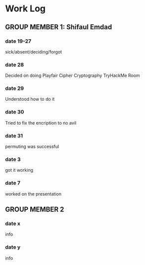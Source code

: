 # Work Log

## GROUP MEMBER 1: Shifaul Emdad

### date 19-27

sick/absent/deciding/forgot 

### date 28

Decided on doing Playfair Cipher Cryptography TryHackMe Room


### date 29

Understood how to do it

### date 30

Tried to fix the encription to no avil

### date 31

permuting was successful

### date 3

got it working

### date 7

worked on the presentation

## GROUP MEMBER 2

### date x

info

### date y

info

